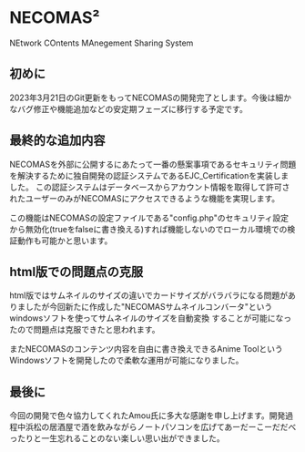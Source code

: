 # NECOMAS&sup2;
NEtwork COntents MAnegement Sharing System
## 初めに
2023年3月21日のGit更新をもってNECOMASの開発完了とします。今後は細かなバグ修正や機能追加などの安定期フェーズに移行する予定です。

## 最終的な追加内容
NECOMASを外部に公開するにあたって一番の懸案事項であるセキュリティ問題を解決するために独自開発の認証システムであるEJC_Certificationを実装しました。
この認証システムはデータベースからアカウント情報を取得して許可されたユーザーのみがNECOMASにアクセスできるような機能を実現します。

この機能はNECOMASの設定ファイルである"config.php"のセキュリティ設定から無効化(trueをfalseに書き換える)すれば機能しないのでローカル環境での検証動作も可能かと思います。

## html版での問題点の克服
html版ではサムネイルのサイズの違いでカードサイズがバラバラになる問題がありましたが今回新たに作成した"NECOMASサムネイルコンバータ"というwindowsソフトを使ってサムネイルのサイズを自動変換
することが可能になったので問題点は克服できたと思われます。

またNECOMASのコンテンツ内容を自由に書き換えできるAnime ToolというWindowsソフトを開発したので柔軟な運用が可能になりました。

## 最後に

今回の開発で色々協力してくれたAmou氏に多大な感謝を申し上げます。開発過程中浜松の居酒屋で酒を飲みながらノートパソコンを広げてあーだーこーだだべったりと一生忘れることのない楽しい思い出ができました。



